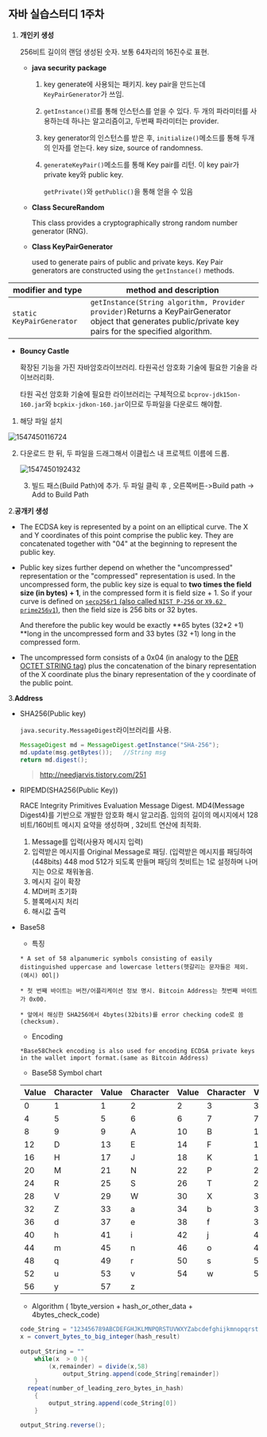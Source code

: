 ## 자바 실습스터디 1주차

1. **개인키 생성**

   256비트 길이의 랜덤 생성된 숫자. 보통 64자리의 16진수로 표현.

   * **java security package**

     1. key generate에 사용되는 패키지. key pair을 만드는데 `KeyPairGenerator`가 쓰임.

     2. `getInstance()`르를 통해 인스턴스를  얻을 수 있다. 두 개의 파라미터를 사용하는데 하나는 알고리즘이고, 두번째 파라미터는 provider.

     3. key generator의 인스턴스를 받은 후, `initialize()`메소드를 통해 두개의 인자를 얻는다. key size, source of randomness.

     4. `generateKeyPair()`메소드를 통해 Key pair를 리턴. 이 key pair가 private key와 public key.

        `getPrivate()`와 `getPublic()`을 통해 얻을 수 있음

   * **Class SecureRandom**

     This class provides a cryptographically strong random number generator (RNG).

   * **Class KeyPairGenerator**

     used to generate pairs of public and private keys. Key Pair generators are constructed using the `getInstance()` methods.

| modifier and type         | method and description                                       |
| ------------------------- | ------------------------------------------------------------ |
| `static KeyPairGenerator` | `getInstance(String algorithm, Provider provider)`Returns a KeyPairGenerator object that generates public/private key pairs for the specified algorithm. |

* **Bouncy Castle**

  확장된 기능을 가진 자바암호라이브러리. 타원곡선 암호화 기술에 필요한 기술을 라이브러리화.

  타원 곡선 암호화 기술에 필요한 라이브러리는 구체적으로 `bcprov-jdk15on-160.jar`와 `bcpkix-jdkon-160.jar`이므로 두파일을 다운로드 해야함.

1. 해당 파일 설치

![1547450116724](https://user-images.githubusercontent.com/38032500/51464581-4113b580-1da9-11e9-8fcc-d58120cb0c2f.png)


2. 다운로드 한 뒤, 두 파일을 드래그해서 이클립스 내 프로젝트 이름에 드롭.

   ![1547450192432](C:\Users\USER\AppData\Roaming\Typora\typora-user-images\1547450192432.png)

   3. 빌드 패스(Build Path)에 추가.  두 파일 클릭 후 , 오른쪽버튼->Build path -> Add to Build Path

2.**공개키 생성**

- The ECDSA key is represented by a point on an elliptical curve. The X and Y coordinates of this point comprise the public key. They are concatenated together with "04" at the beginning to represent the public key.

- Public key sizes further depend on whether the "uncompressed" representation or the "compressed" representation is used. In the uncompressed form, the public key size is equal to **two times the field size (in bytes) + 1**, in the compressed form it is field size + 1. So if your curve is defined on [`secp256r1` (also called `NIST P-256` or `X9.62 prime256v1`)](https://archive.fo/dIVB7#selection-1915.1527-1915.1569), then the field size is 256 bits or 32 bytes. 

  And therefore the public key would be exactly **65 bytes (32*2 +1) **long in the uncompressed form and 33 bytes (32 +1) long in the compressed form.

- The uncompressed form consists of a 0x04 (in analogy to the [DER OCTET STRING tag](https://archive.fo/gzAu7#selection-2633.0-2641.14)) plus the concatenation of the binary representation of the X coordinate plus the binary representation of the y coordinate of the public point.

3.**Address**

 * SHA256(Public key)

   `java.security.MessageDigest`라이브러리를 사용.

   ```java
   MessageDigest md = MessageDigest.getInstance("SHA-256");
   md.update(msg.getBytes());	//String msg
   return md.digest();
   ```

   > <SHA256>
   >
   > http://needjarvis.tistory.com/251

 * RIPEMD(SHA256(Public Key))

   RACE Integrity Primitives Evaluation Message Digest. MD4(Message Digest4)를 기반으로 개발한 암호화 해시 알고리즘. 임의의 길이의 메시지에서 128비트/160비트 메시지 요약을 생성하며 , 32비트 연산에 최적화.

   1. Message를 입력(사용자 메시지 입력)
   2. 입력받은 메시지를 Original Message로 패딩. (입력받은 메시지를 패딩하여(448bits) 448 mod 512가 되도록 만들며 패딩의 첫비트는 1로 설정하며 나머지는 0으로 채워놓음.  
   3. 메시지 길이 확장 
   4. MD버퍼 초기화 
   5. 블록메시지 처리
   6. 해시값 출력

* Base58 

  * 특징

  ```
  * A set of 58 alpanumeric symbols consisting of easily distinguished uppercase and lowercase letters(헷갈리는 문자들은 제외. (예시) 0Ol|)
  
  * 첫 번째 바이트는 버전/어플리케이션 정보 명시. Bitcoin Address는 첫번째 바이트가 0x00.
  
  * 앞에서 해싱한 SHA256에서 4bytes(32bits)를 error checking code로 씀(checksum).
  ```

  * Encoding

  ```
  *Base58Check encoding is also used for encoding ECDSA private keys in the wallet import format.(same as Bitcoin Address)
  ```

  *  Base58 Symbol chart

  | Value | Character | Value | Character | Value | Character | Value | Character |
  | ----- | --------- | ----- | --------- | ----- | --------- | ----- | --------- |
  | 0     | 1         | 1     | 2         | 2     | 3         | 3     | 4         |
  | 4     | 5         | 5     | 6         | 6     | 7         | 7     | 8         |
  | 8     | 9         | 9     | A         | 10    | B         | 11    | C         |
  | 12    | D         | 13    | E         | 14    | F         | 15    | G         |
  | 16    | H         | 17    | J         | 18    | K         | 19    | L         |
  | 20    | M         | 21    | N         | 22    | P         | 23    | Q         |
  | 24    | R         | 25    | S         | 26    | T         | 27    | U         |
  | 28    | V         | 29    | W         | 30    | X         | 31    | Y         |
  | 32    | Z         | 33    | a         | 34    | b         | 35    | c         |
  | 36    | d         | 37    | e         | 38    | f         | 39    | g         |
  | 40    | h         | 41    | i         | 42    | j         | 43    | k         |
  | 44    | m         | 45    | n         | 46    | o         | 47    | p         |
  | 48    | q         | 49    | r         | 50    | s         | 51    | t         |
  | 52    | u         | 53    | v         | 54    | w         | 55    | x         |
  | 56    | y         | 57    | z         |       |           |       |           |

  * Algorithm ( 1byte_version + hash_or_other_data + 4bytes_check_code)

  ```java
  code_String = "123456789ABCDEFGHJKLMNPQRSTUVWXYZabcdefghijkmnopqrstuvwxyz"
  x = convert_bytes_to_big_integer(hash_result)
      
  output_String = ""
      while(x  > 0 ){
          (x,remainder) = divide(x,58)
              output_String.append(code_String[remainder])
      }    
  	repeat(number_of_leading_zero_bytes_in_hash)
      {
          output_string.append(code_String[0])
      }
  
  output_String.reverse();
   
  ```



